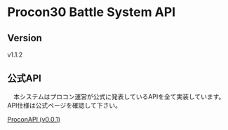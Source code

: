 # Procon30 Battle System API

## Version

v1.1.2

## 公式API

　本システムはプロコン運営が公式に発表しているAPIを全て実装しています。API仕様は公式ページを確認して下さい。

[ProconAPI (v0.0.1)](https://procon30resources.s3-ap-northeast-1.amazonaws.com/index.html#)